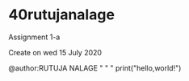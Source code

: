 # 40rutujanalage
Assignment 1-a

Create on wed 15 July 2020

@author:RUTUJA NALAGE 
" " "
print("hello,world!")

